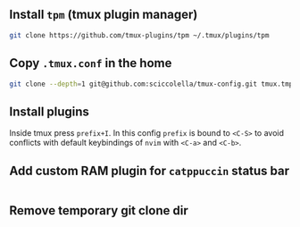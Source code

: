 ## Install `tpm` (tmux plugin manager)

```bash
git clone https://github.com/tmux-plugins/tpm ~/.tmux/plugins/tpm
```

## Copy `.tmux.conf` in the home
```bash
git clone --depth=1 git@github.com:sciccolella/tmux-config.git tmux.tmp.git ; mv tmux.tmp.git/.tmux.conf $HOME
```

## Install plugins
Inside tmux press `prefix+I`. In this config `prefix` is bound to `<C-S>` to avoid conflicts with default keybindings of `nvim` with `<C-a>` and `<C-b>`. 

## Add custom RAM plugin for `catppuccin` status bar
```bash

```

## Remove temporary git clone dir
